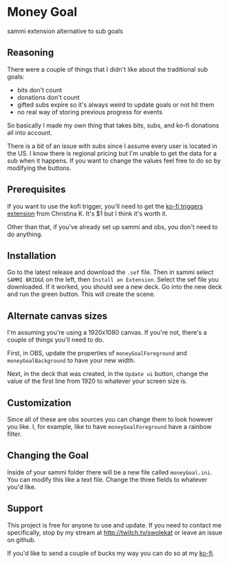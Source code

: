# Money Goal
sammi extension alternative to sub goals

## Reasoning

There were a couple of things that I didn't like about the traditional sub goals:
* bits don't count
* donations don't count
* gifted subs expire so it's always weird to update goals or not hit them
* no real way of storing previous progress for events

So basically I made my own thing that takes bits, subs, and ko-fi donations all into account.

There is a bit of an issue with subs since I assume every user is located in the US. I know there is regional pricing but I'm unable to get the data for a sub when it happens. If you want to change the values feel free to do so by modifying the buttons.

## Prerequisites

If you want to use the kofi trigger, you'll need to get the [ko-fi triggers extension](https://christinak.itch.io/ko-fi-triggers) from Christina K. It's $1 but I think it's worth it.

Other than that, if you've already set up sammi and obs, you don't need to do anything.

## Installation

Go to the latest release and download the `.sef` file. Then in sammi select `SAMMI BRIDGE` on the left, then `Install an Extension`. Select the sef file you downloaded. If it worked, you should see a new deck. Go into the new deck and run the green button. This will create the scene.

## Alternate canvas sizes

I'm assuming you're using a 1920x1080 canvas. If you're not, there's a couple of things you'll need to do.

First, in OBS, update the properties of `moneyGoalForeground` and `moneyGoalBackground` to have your new width.

Next, in the deck that was created, in the `Update ui` button, change the value of the first line from 1920 to whatever your screen size is.


## Customization

Since all of these are obs sources you can change them to look however you like. I, for example, like to have `moneyGoalForeground` have a rainbow filter.

## Changing the Goal

Inside of your sammi folder there will be a new file called `moneyGoal.ini`. You can modify this like a text file. Change the three fields to whatever you'd like.

## Support
This project is free for anyone to use and update. If you need to contact me specifically, stop by my stream at http://twitch.tv/swolekat or leave an issue on github.

If you'd like to send a couple of bucks my way you can do so at my [ko-fi](https://ko-fi.com/swolekat).